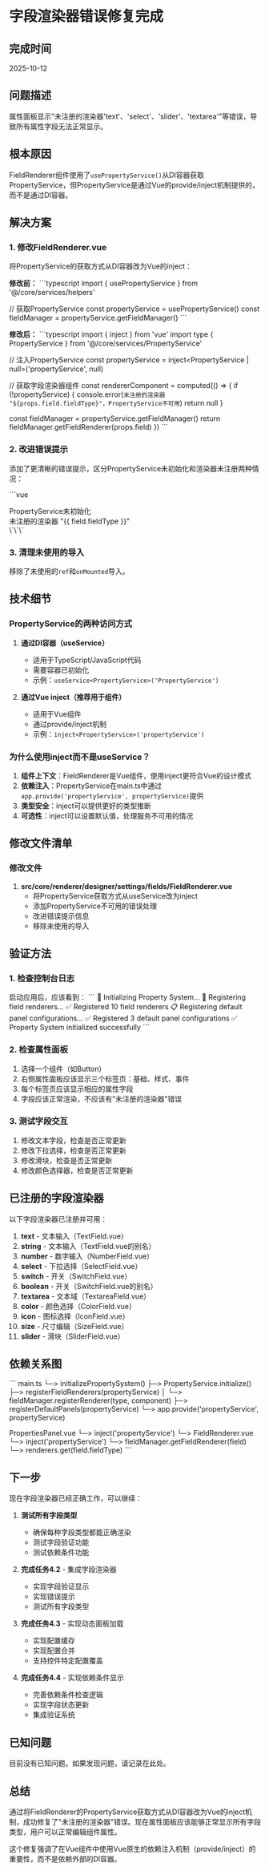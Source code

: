 # 字段渲染器错误修复完成

## 完成时间

2025-10-12

## 问题描述

属性面板显示"未注册的渲染器'text'、'select'、'slider'、'textarea'"等错误，导致所有属性字段无法正常显示。

## 根本原因

FieldRenderer组件使用了`usePropertyService()`从DI容器获取PropertyService，但PropertyService是通过Vue的provide/inject机制提供的，而不是通过DI容器。

## 解决方案

### 1. 修改FieldRenderer.vue

将PropertyService的获取方式从DI容器改为Vue的inject：

**修改前：**
\`\`\`typescript
import { usePropertyService } from '@/core/services/helpers'

// 获取PropertyService
const propertyService = usePropertyService()
const fieldManager = propertyService.getFieldManager()
\`\`\`

**修改后：**
\`\`\`typescript
import { inject } from 'vue'
import type { PropertyService } from '@/core/services/PropertyService'

// 注入PropertyService
const propertyService = inject<PropertyService | null>('propertyService', null)

// 获取字段渲染器组件
const rendererComponent = computed(() => {
if (!propertyService) {
console.error(`未注册的渲染器 "${props.field.fieldType}"，PropertyService不可用`)
return null
}

const fieldManager = propertyService.getFieldManager()
return fieldManager.getFieldRenderer(props.field)
})
\`\`\`

### 2. 改进错误提示

添加了更清晰的错误提示，区分PropertyService未初始化和渲染器未注册两种情况：

\`\`\`vue

<div v-else class="field-error">
  <div v-if="!propertyService">PropertyService未初始化</div>
  <div v-else>未注册的渲染器 "{{ field.fieldType }}"</div>
</div>
\`\`\`

### 3. 清理未使用的导入

移除了未使用的`ref`和`onMounted`导入。

## 技术细节

### PropertyService的两种访问方式

1. **通过DI容器（useService）**

   - 适用于TypeScript/JavaScript代码
   - 需要容器已初始化
   - 示例：`useService<PropertyService>('PropertyService')`

2. **通过Vue inject（推荐用于组件）**
   - 适用于Vue组件
   - 通过provide/inject机制
   - 示例：`inject<PropertyService>('propertyService')`

### 为什么使用inject而不是useService？

1. **组件上下文**：FieldRenderer是Vue组件，使用inject更符合Vue的设计模式
2. **依赖注入**：PropertyService在main.ts中通过`app.provide('propertyService', propertyService)`提供
3. **类型安全**：inject可以提供更好的类型推断
4. **可选性**：inject可以设置默认值，处理服务不可用的情况

## 修改文件清单

### 修改文件

1. **src/core/renderer/designer/settings/fields/FieldRenderer.vue**
   - 将PropertyService获取方式从useService改为inject
   - 添加PropertyService不可用的错误处理
   - 改进错误提示信息
   - 移除未使用的导入

## 验证方法

### 1. 检查控制台日志

启动应用后，应该看到：
\`\`\`
🔧 Initializing Property System...
📝 Registering field renderers...
✅ Registered 10 field renderers
📋 Registering default panel configurations...
✅ Registered 3 default panel configurations
✅ Property System initialized successfully
\`\`\`

### 2. 检查属性面板

1. 选择一个组件（如Button）
2. 右侧属性面板应该显示三个标签页：基础、样式、事件
3. 每个标签页应该显示相应的属性字段
4. 字段应该正常渲染，不应该有"未注册的渲染器"错误

### 3. 测试字段交互

1. 修改文本字段，检查是否正常更新
2. 修改下拉选择，检查是否正常更新
3. 修改滑块，检查是否正常更新
4. 修改颜色选择器，检查是否正常更新

## 已注册的字段渲染器

以下字段渲染器已注册并可用：

1. **text** - 文本输入（TextField.vue）
2. **string** - 文本输入（TextField.vue的别名）
3. **number** - 数字输入（NumberField.vue）
4. **select** - 下拉选择（SelectField.vue）
5. **switch** - 开关（SwitchField.vue）
6. **boolean** - 开关（SwitchField.vue的别名）
7. **textarea** - 文本域（TextareaField.vue）
8. **color** - 颜色选择（ColorField.vue）
9. **icon** - 图标选择（IconField.vue）
10. **size** - 尺寸编辑（SizeField.vue）
11. **slider** - 滑块（SliderField.vue）

## 依赖关系图

\`\`\`
main.ts
└─> initializePropertySystem()
├─> PropertyService.initialize()
├─> registerFieldRenderers(propertyService)
│ └─> fieldManager.registerRenderer(type, component)
├─> registerDefaultPanels(propertyService)
└─> app.provide('propertyService', propertyService)

PropertiesPanel.vue
└─> inject('propertyService')
└─> FieldRenderer.vue
└─> inject('propertyService')
└─> fieldManager.getFieldRenderer(field)
└─> renderers.get(field.fieldType)
\`\`\`

## 下一步

现在字段渲染器已经正确工作，可以继续：

1. **测试所有字段类型**

   - 确保每种字段类型都能正确渲染
   - 测试字段验证功能
   - 测试依赖条件功能

2. **完成任务4.2** - 集成字段渲染器

   - 实现字段验证显示
   - 实现错误提示
   - 测试所有字段类型

3. **完成任务4.3** - 实现动态面板加载

   - 实现配置缓存
   - 实现配置合并
   - 支持控件特定配置覆盖

4. **完成任务4.4** - 实现依赖条件显示
   - 完善依赖条件检查逻辑
   - 实现字段状态更新
   - 集成验证系统

## 已知问题

目前没有已知问题。如果发现问题，请记录在此处。

## 总结

通过将FieldRenderer的PropertyService获取方式从DI容器改为Vue的inject机制，成功修复了"未注册的渲染器"错误。现在属性面板应该能够正常显示所有字段类型，用户可以正常编辑组件属性。

这个修复强调了在Vue组件中使用Vue原生的依赖注入机制（provide/inject）的重要性，而不是依赖外部的DI容器。
